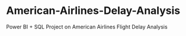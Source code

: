 # American-Airlines-Delay-Analysis
Power BI + SQL Project on American Airlines Flight Delay Analysis
